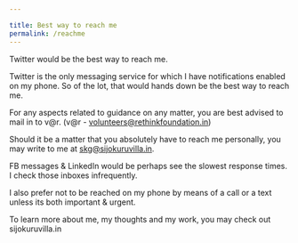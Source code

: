 ```yaml
---

title: Best way to reach me
permalink: /reachme
---
```


Twitter would be the best way to reach me. 

Twitter is the only messaging service for which I have notifications enabled on my phone. So of the lot, that would hands down be the best way to reach me. 

For any aspects related to guidance on any matter, you are best advised to mail in to v@r. (v@r - volunteers@rethinkfoundation.in)

Should it be a matter that you absolutely have to reach me personally, you may write to me at skg@sijokuruvilla.in. 

FB messages & LinkedIn would be perhaps see the slowest response times. I check those inboxes infrequently. 

I also prefer not to be reached on my phone by means of a call or a text unless its both important & urgent. 

To learn more about me, my thoughts and my work, you may check out sijokuruvilla.in